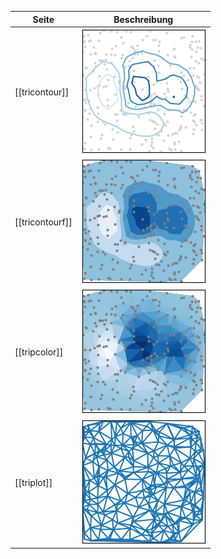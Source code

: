 | Seite | Beschreibung |
| ----------- | ----------- |
| [[tricontour]] | ![](https://github.com/janehlenb/Projektarbeit-ChatGPT-Python/blob/main/Images/Darstellung/Plottypen/Unstruktorierte_Koordinaten/menu/menu_tricontour_plot.png) |
| [[tricontourf]] | ![](https://github.com/janehlenb/Projektarbeit-ChatGPT-Python/blob/main/Images/Darstellung/Plottypen/Unstruktorierte_Koordinaten/menu/menu_tricontourf_plot.png) |
| [[tripcolor]] | ![](https://github.com/janehlenb/Projektarbeit-ChatGPT-Python/blob/main/Images/Darstellung/Plottypen/Unstruktorierte_Koordinaten/menu/menu_tripcolor_plot.png) |
| [[triplot]] | ![](https://github.com/janehlenb/Projektarbeit-ChatGPT-Python/blob/main/Images/Darstellung/Plottypen/Unstruktorierte_Koordinaten/menu/menu_triplot_plot.png) |